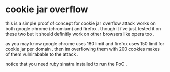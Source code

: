 # cookie jar overflow

this is a simple proof of concept for cookie jar overflow attack works on both google chrome (chromium) and firefox . though it i've just tested it on these two but it should definitly work on other browsers like opera too .

as you may know google chrome uses 180 limit and firefox uses 150 limit for cookie jar per domain . then im overflowing them with 200 cookies makes of them vulnirabable to the attack .

notice that you need ruby sinatra installed to run the PoC .
